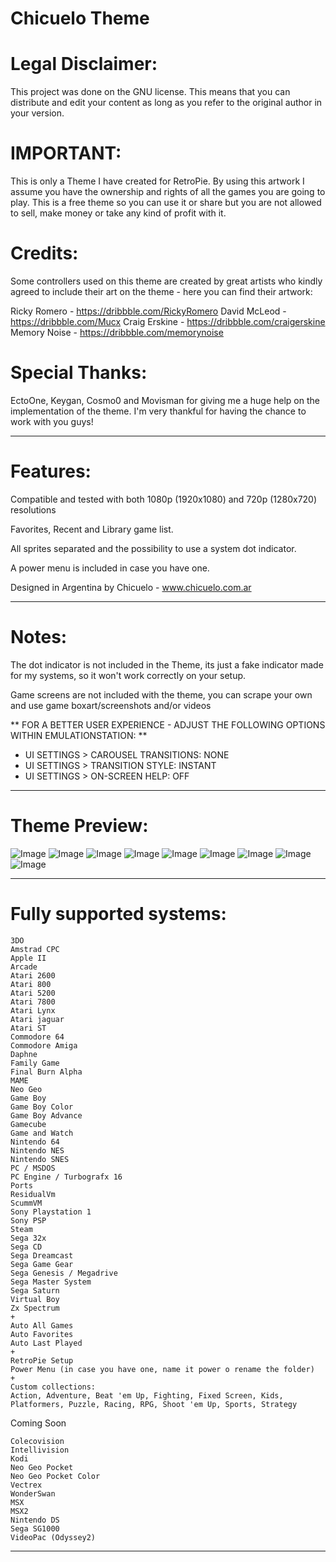 # Chicuelo Theme

# Legal Disclaimer:

This project was done on the GNU license. This means that you can distribute and edit your content as long as you refer to the original author in your version.

# IMPORTANT:

This is only a Theme I have created for RetroPie. By using this artwork I assume you have the ownership and rights of all the games you are going to play. This is a free theme so you can use it or share but you are not allowed to sell, make money or take any kind of profit with it.

# Credits:

Some controllers used on this theme are created by great artists who kindly agreed to include their art on the theme - here you can find their artwork:

Ricky Romero	- https://dribbble.com/RickyRomero
David McLeod	- https://dribbble.com/Mucx
Craig Erskine	- https://dribbble.com/craigerskine
Memory Noise	- https://dribbble.com/memorynoise

# Special Thanks:

EctoOne, Keygan, Cosmo0 and Movisman for giving me a huge help on the implementation of the theme. I'm very thankful for having the chance to work with you guys!

------------------------------------------------------------------------------------------------------------------------------------------

# Features:

Compatible and tested with both 1080p (1920x1080) and 720p (1280x720) resolutions

Favorites, Recent and Library game list.

All sprites separated and the possibility to use a system dot indicator.

A power menu is included in case you have one.

Designed in Argentina by Chicuelo - www.chicuelo.com.ar

------------------------------------------------------------------------------------------------------------------------------------------

# Notes:

The dot indicator is not included in the Theme, its just a fake indicator made for my systems, so it won't work correctly on your setup.

Game screens are not included with the theme, you can scrape your own and use game boxart/screenshots and/or videos

** FOR A BETTER USER EXPERIENCE - ADJUST THE FOLLOWING OPTIONS WITHIN EMULATIONSTATION: **

- UI SETTINGS > CAROUSEL TRANSITIONS: NONE
- UI SETTINGS > TRANSITION STYLE: INSTANT
- UI SETTINGS > ON-SCREEN HELP: OFF

------------------------------------------------------------------------------------------------------------------------------------------

# Theme Preview:

![Image](http://www.chicuelo.com.ar/archivos/chicuelo1.jpg)
![Image](http://www.chicuelo.com.ar/archivos/chicuelo2.jpg)
![Image](http://www.chicuelo.com.ar/archivos/chicuelo3.jpg)
![Image](http://www.chicuelo.com.ar/archivos/chicuelo4.jpg)
![Image](http://www.chicuelo.com.ar/archivos/chicuelo5.jpg)
![Image](http://www.chicuelo.com.ar/archivos/chicuelo6.jpg)
![Image](http://www.chicuelo.com.ar/archivos/chicuelo7.jpg)
![Image](http://www.chicuelo.com.ar/archivos/chicuelo8.jpg)
![Image](http://www.chicuelo.com.ar/archivos/chicuelo9.jpg)

------------------------------------------------------------------------------------------------------------------------------------------

# Fully supported systems:

```
3DO
Amstrad CPC
Apple II
Arcade
Atari 2600
Atari 800
Atari 5200
Atari 7800
Atari Lynx
Atari jaguar
Atari ST
Commodore 64
Commodore Amiga
Daphne
Family Game
Final Burn Alpha
MAME
Neo Geo
Game Boy
Game Boy Color
Game Boy Advance
Gamecube
Game and Watch
Nintendo 64
Nintendo NES
Nintendo SNES
PC / MSDOS
PC Engine / Turbografx 16
Ports
ResidualVm
ScummVM
Sony Playstation 1
Sony PSP
Steam
Sega 32x
Sega CD
Sega Dreamcast
Sega Game Gear
Sega Genesis / Megadrive
Sega Master System
Sega Saturn
Virtual Boy
Zx Spectrum
+
Auto All Games
Auto Favorites
Auto Last Played
+
RetroPie Setup
Power Menu (in case you have one, name it power o rename the folder)
+
Custom collections:
Action, Adventure, Beat 'em Up, Fighting, Fixed Screen, Kids, Platformers, Puzzle, Racing, RPG, Shoot 'em Up, Sports, Strategy

```

Coming Soon

```
Colecovision
Intellivision
Kodi
Neo Geo Pocket
Neo Geo Pocket Color
Vectrex
WonderSwan
MSX
MSX2
Nintendo DS
Sega SG1000
VideoPac (Odyssey2)

```

------------------------------------------------------------------------------------------------------------------------------------------

